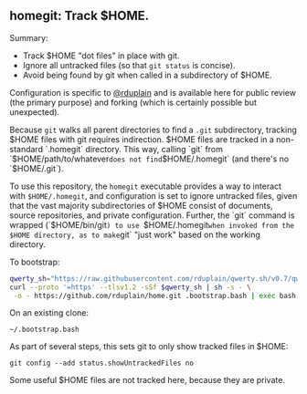 homegit: Track $HOME.
---------------------

Summary:

* Track $HOME "dot files" in place with git.
* Ignore all untracked files (so that `git status` is concise).
* Avoid being found by git when called in a subdirectory of $HOME.

Configuration is specific to [@rduplain](https://github.com/rduplain) and is
available here for public review (the primary purpose) and forking (which is
certainly possible but unexpected).

Because `git` walks all parent directories to find a `.git` subdirectory,
tracking $HOME files with git requires indirection. $HOME files are tracked in
a non-standard `.homegit` directory. This way, calling `git` from
`$HOME/path/to/whatever` does not find `$HOME/.homegit` (and there's no
`$HOME/.git`).

To use this repository, the `homegit` executable provides a way to interact
with `$HOME/.homegit`, and configuration is set to ignore untracked files,
given that the vast majority subdirectories of $HOME consist of documents,
source repositories, and private configuration. Further, the `git` command is
wrapped (`$HOME/bin/git`) to use `$HOME/.homegit` when invoked from the $HOME
directory, as to make `git` "just work" based on the working directory.

To bootstrap:

```sh
qwerty_sh="https://raw.githubusercontent.com/rduplain/qwerty.sh/v0.7/qwerty.sh"
curl --proto '=https' --tlsv1.2 -sSf $qwerty_sh | sh -s - \
 -o - https://github.com/rduplain/home.git .bootstrap.bash | exec bash -s -
```

On an existing clone:

    ~/.bootstrap.bash

As part of several steps, this sets git to only show tracked files in $HOME:

    git config --add status.showUntrackedFiles no

Some useful $HOME files are not tracked here, because they are private.
